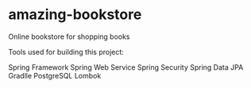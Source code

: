 # amazing-bookstore
Online bookstore for shopping books

Tools used for building this project:

Spring Framework
Spring Web Service
Spring Security
Spring Data JPA
Gradlle
PostgreSQL
Lombok
